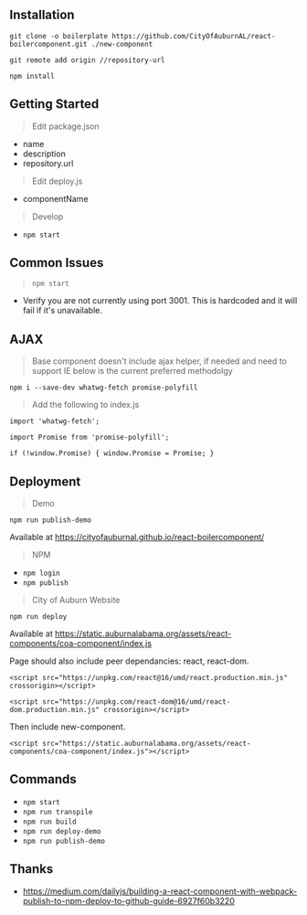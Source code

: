 ## Installation

`git clone -o boilerplate https://github.com/CityOfAuburnAL/react-boilercomponent.git ./new-component`

`git remote add origin //repository-url`

`npm install`

## Getting Started

> Edit package.json

* name
* description
* repository.url

> Edit deploy.js

* componentName

> Develop

* `npm start`

## Common Issues

> `npm start`

* Verify you are not currently using port 3001. This is hardcoded and it will fail if it's unavailable.

## AJAX

> Base component doesn't include ajax helper, if needed and need to support IE below is the current preferred methodolgy

`npm i --save-dev whatwg-fetch promise-polyfill`

> Add the following to index.js

`import 'whatwg-fetch';`

`import Promise from 'promise-polyfill';`

`if (!window.Promise) { window.Promise = Promise; }`

## Deployment

> Demo

`npm run publish-demo`

Available at https://cityofauburnal.github.io/react-boilercomponent/

> NPM

* `npm login`
* `npm publish`

> City of Auburn Website

`npm run deploy`

Available at https://static.auburnalabama.org/assets/react-components/coa-component/index.js

Page should also include peer dependancies: react, react-dom.

`<script src="https://unpkg.com/react@16/umd/react.production.min.js" crossorigin></script>`

`<script src="https://unpkg.com/react-dom@16/umd/react-dom.production.min.js" crossorigin></script>`

Then include new-component.

`<script src="https://static.auburnalabama.org/assets/react-components/coa-component/index.js"></script>`

## Commands

* `npm start`
* `npm run transpile`
* `npm run build`
* `npm run deploy-demo`
* `npm run publish-demo`

## Thanks

* https://medium.com/dailyjs/building-a-react-component-with-webpack-publish-to-npm-deploy-to-github-guide-6927f60b3220
